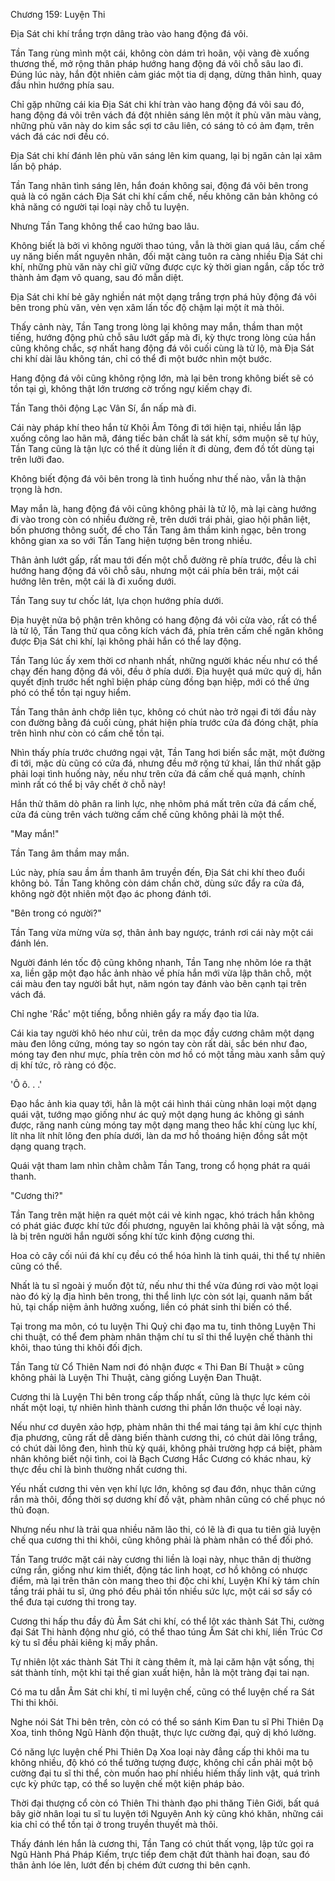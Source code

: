 




Chương 159: Luyện Thi


Địa Sát chi khí trắng trợn dâng trào vào hang động đá vôi.

Tần Tang rùng mình một cái, không còn dám trì hoãn, vội vàng đè xuống thương thế, mở rộng thân pháp hướng hang động đá vôi chỗ sâu lao đi. Đúng lúc này, hắn đột nhiên cảm giác một tia dị dạng, dừng thân hình, quay đầu nhìn hướng phía sau.

Chỉ gặp những cái kia Địa Sát chi khí tràn vào hang động đá vôi sau đó, hang động đá vôi trên vách đá đột nhiên sáng lên một ít phù văn màu vàng, những phù văn này do kim sắc sợi tơ câu liên, có sáng tỏ có ảm đạm, trên vách đá các nơi đều có.

Địa Sát chi khí đánh lên phù văn sáng lên kim quang, lại bị ngăn cản lại xâm lấn bộ pháp.

Tần Tang nhãn tình sáng lên, hắn đoán không sai, động đá vôi bên trong quả là có ngăn cách Địa Sát chi khí cấm chế, nếu không căn bản không có khả năng có người tại loại này chỗ tu luyện.

Nhưng Tần Tang không thể cao hứng bao lâu.

Không biết là bởi vì không người thao túng, vẫn là thời gian quá lâu, cấm chế uy năng biến mất nguyên nhân, đối mặt càng tuôn ra càng nhiều Địa Sát chi khí, những phù văn này chỉ giữ vững được cực kỳ thời gian ngắn, cấp tốc trở thành ảm đạm vô quang, sau đó mẫn diệt.

Địa Sát chi khí bẻ gãy nghiền nát một dạng trắng trợn phá hủy động đá vôi bên trong phù văn, vẻn vẹn xâm lấn tốc độ chậm lại một ít mà thôi.

Thấy cảnh này, Tần Tang trong lòng lại không may mắn, thầm than một tiếng, hướng động phủ chỗ sâu lướt gấp mà đi, kỳ thực trong lòng của hắn cũng không chắc, sợ nhất hang động đá vôi cuối cùng là tử lộ, mà Địa Sát chi khí dài lâu không tán, chỉ có thể đi một bước nhìn một bước.

Hang động đá vôi cũng không rộng lớn, mà lại bên trong không biết sẽ có tồn tại gì, không thật lớn trương cờ trống ngự kiếm chạy đi.

Tần Tang thôi động Lạc Vân Sí, ẩn nấp mà đi.

Cái này pháp khí theo hắn từ Khôi Âm Tông đi tới hiện tại, nhiều lần lập xuống công lao hãn mã, đáng tiếc bản chất là sát khí, sớm muộn sẽ tự hủy, Tần Tang cũng là tận lực có thể ít dùng liền ít đi dùng, đem đồ tốt dùng tại trên lưỡi đao.

Không biết động đá vôi bên trong là tình huống như thế nào, vẫn là thận trọng là hơn.

May mắn là, hang động đá vôi cũng không phải là tử lộ, mà lại càng hướng đi vào trong còn có nhiều đường rẽ, trên dưới trái phải, giao hội phân liệt, bốn phương thông suốt, để cho Tần Tang âm thầm kinh ngạc, bên trong không gian xa so với Tần Tang hiện tượng bên trong nhiều.

Thân ảnh lướt gấp, rất mau tới đến một chỗ đường rẽ phía trước, đều là chỉ hướng hang động đá vôi chỗ sâu, nhưng một cái phía bên trái, một cái hướng lên trên, một cái là đi xuống dưới.

Tần Tang suy tư chốc lát, lựa chọn hướng phía dưới.

Địa huyệt nửa bộ phận trên không có hang động đá vôi cửa vào, rất có thể là tử lộ, Tần Tang thử qua công kích vách đá, phía trên cấm chế ngăn không được Địa Sát chi khí, lại không phải hắn có thể lay động.

Tần Tang lúc ấy xem thời cơ nhanh nhất, những người khác nếu như có thể chạy đến hang động đá vôi, đều ở phía dưới. Địa huyệt quá mức quỷ dị, hắn quyết định trước hết nghĩ biện pháp cùng đồng bạn hiệp, mới có thể ứng phó có thể tồn tại nguy hiểm.

Tần Tang thân ảnh chớp liên tục, không có chút nào trở ngại đi tới đầu này con đường bằng đá cuối cùng, phát hiện phía trước cửa đá đóng chặt, phía trên hình như còn có cấm chế tồn tại.

Nhìn thấy phía trước chướng ngại vật, Tần Tang hơi biến sắc mặt, một đường đi tới, mặc dù cũng có cửa đá, nhưng đều mở rộng tứ khai, lần thứ nhất gặp phải loại tình huống này, nếu như trên cửa đá cấm chế quá mạnh, chính mình rất có thể bị vây chết ở chỗ này!

Hắn thử thăm dò phân ra linh lực, nhẹ nhõm phá mất trên cửa đá cấm chế, cửa đá cùng trên vách tường cấm chế cũng không phải là một thể.

"May mắn!"

Tần Tang âm thầm may mắn.

Lúc này, phía sau ầm ầm thanh âm truyền đến, Địa Sát chi khí theo đuổi không bỏ. Tần Tang không còn dám chần chờ, dùng sức đẩy ra cửa đá, không ngờ đột nhiên một đạo ác phong đánh tới.

"Bên trong có người?"

Tần Tang vừa mừng vừa sợ, thân ảnh bay ngược, tránh rơi cái này một cái đánh lén.

Người đánh lén tốc độ cũng không nhanh, Tần Tang nhẹ nhõm lóe ra thật xa, liền gặp một đạo hắc ảnh nhào về phía hắn mới vừa lập thân chỗ, một cái màu đen tay người bắt hụt, năm ngón tay đánh vào bên cạnh tại trên vách đá.

Chỉ nghe 'Rắc' một tiếng, bỗng nhiên gẩy ra mấy đạo tia lửa.

Cái kia tay người khô héo như củi, trên da mọc đầy cương châm một dạng màu đen lông cứng, móng tay so ngón tay còn rất dài, sắc bén như đao, móng tay đen như mực, phía trên còn mơ hồ có một tầng màu xanh sẫm quỷ dị khí tức, rõ ràng có độc.

'Ô ô. . .'

Đạo hắc ảnh kia quay tới, hẳn là một cái hình thái cùng nhân loại một dạng quái vật, tướng mạo giống như ác quỷ một dạng hung ác không gì sánh được, răng nanh cùng móng tay một dạng mang theo hắc khí cùng lục khí, lít nha lít nhít lông đen phía dưới, làn da mơ hồ thoáng hiện đồng sắt một dạng quang trạch.

Quái vật tham lam nhìn chằm chằm Tần Tang, trong cổ họng phát ra quái thanh.

"Cương thi?"

Tần Tang trên mặt hiện ra quét một cái vẻ kinh ngạc, khó trách hắn không có phát giác được khí tức đối phương, nguyên lai không phải là vật sống, mà là bị trên người hắn người sống khí tức kinh động cương thi.

Hoa cỏ cây cối núi đá khí cụ đều có thể hóa hình là tinh quái, thi thể tự nhiên cũng có thể.

Nhất là tu sĩ ngoài ý muốn đột tử, nếu như thi thể vừa đúng rơi vào một loại nào đó kỳ lạ địa hình bên trong, thi thể linh lực còn sót lại, quanh năm bất hủ, tại chấp niệm ảnh hưởng xuống, liền có phát sinh thi biến có thể.

Tại trong ma môn, có tu luyện Thi Quỷ chi đạo ma tu, tinh thông Luyện Thi chi thuật, có thể đem phàm nhân thậm chí tu sĩ thi thể luyện chế thành thi khôi, thao túng thi khôi đối địch.

Tần Tang từ Cổ Thiên Nam nơi đó nhận được « Thi Đan Bí Thuật » cũng không phải là Luyện Thi Thuật, càng giống Luyện Đan Thuật.

Cương thi là Luyện Thi bên trong cấp thấp nhất, cũng là thực lực kém cỏi nhất một loại, tự nhiên hình thành cương thi phần lớn thuộc về loại này.

Nếu như cơ duyên xảo hợp, phàm nhân thi thể mai táng tại âm khí cực thịnh địa phương, cũng rất dễ dàng biến thành cương thi, có chút dài lông trắng, có chút dài lông đen, hình thù kỳ quái, không phải trường hợp cá biệt, phàm nhân không biết nội tình, coi là Bạch Cương Hắc Cương có khác nhau, kỳ thực đều chỉ là bình thường nhất cương thi.

Yếu nhất cương thi vẻn vẹn khí lực lớn, không sợ đau đớn, nhục thân cứng rắn mà thôi, đồng thời sợ dương khí đồ vật, phàm nhân cũng có chế phục nó thủ đoạn.

Nhưng nếu như là trải qua nhiều năm lão thi, có lẽ là đi qua tu tiên giả luyện chế qua cương thi thi khôi, cũng không phải là phàm nhân có thể đối phó.

Tần Tang trước mặt cái này cương thi liền là loại này, nhục thân dị thường cứng rắn, giống như kim thiết, động tác linh hoạt, cơ hồ không có nhược điểm, mà lại trên thân còn mang theo thi độc chi khí, Luyện Khí kỳ tám chín tầng trái phải tu sĩ, ứng phó đều phải tốn nhiều sức lực, một cái sơ sẩy có thể đưa tại cương thi trong tay.

Cương thi hấp thu đầy đủ Âm Sát chi khí, có thể lột xác thành Sát Thi, cường đại Sát Thi hành động như gió, có thể thao túng Âm Sát chi khí, liền Trúc Cơ kỳ tu sĩ đều phải kiêng kị mấy phần.

Tự nhiên lột xác thành Sát Thi ít càng thêm ít, mà lại căm hận vật sống, thị sát thành tính, một khi tại thế gian xuất hiện, hẳn là một tràng đại tai nạn.

Có ma tu dẫn Âm Sát chi khí, tỉ mỉ luyện chế, cũng có thể luyện chế ra Sát Thi thi khôi.

Nghe nói Sát Thi bên trên, còn có có thể so sánh Kim Đan tu sĩ Phi Thiên Dạ Xoa, tinh thông Ngũ Hành độn thuật, thực lực cường đại, quỷ dị khó lường.

Có năng lực luyện chế Phi Thiên Dạ Xoa loại này đẳng cấp thi khôi ma tu không nhiều, độ khó có thể tưởng tượng được, không chỉ cần phải một bộ cường đại tu sĩ thi thể, còn muốn hao phí nhiều hiếm thấy linh vật, quá trình cực kỳ phức tạp, có thể so luyện chế một kiện pháp bảo.

Thời đại thượng cổ còn có Thiên Thi thành đạo phi thăng Tiên Giới, bất quá bây giờ nhân loại tu sĩ tu luyện tới Nguyên Anh kỳ cũng khó khăn, những cái kia chỉ có thể tồn tại ở trong truyền thuyết mà thôi.

Thấy đánh lén hắn là cương thi, Tần Tang có chút thất vọng, lập tức gọi ra Ngũ Hành Phá Pháp Kiếm, trực tiếp đem chặt đứt thành hai đoạn, sau đó thân ảnh lóe lên, lướt đến bị chém đứt cương thi bên cạnh.




